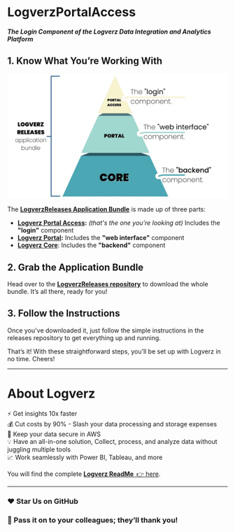 # LogverzPortalAccess 
***The **Login Component** of the Logverz Data Integration and Analytics Platform***


## 1. Know What You’re Working With

![Logverz Application Bundle Diagram](docs/Logverz%20Releases%20Diagram.jpg)

The **<a href="https://github.com/logleads/LogverzReleases" target="_blank">LogverzReleases Application Bundle</a>** is made up of three parts:
- **<a href="https://github.com/logleads/LogverzPortalAccess" target="_blank">Logverz Portal Access</a>:** *(that's the one you’re looking at)* Includes the **"login"** component   
- **<a href="https://github.com/logleads/LogverzPortal" target="_blank">Logverz Portal</a>:** Includes the **"web interface"** component 
- **<a href="https://github.com/logleads/LogverzCore" target="_blank">Logverz Core</a>**: Includes the **"backend"** component

     
## 2. Grab the Application Bundle
   Head over to the <a href="https://github.com/logleads/LogverzReleases" target="_blank">**LogverzReleases repository**</a> to download the whole bundle. It’s all there, ready for you!

## 3. Follow the Instructions
   Once you've downloaded it, just follow the simple instructions in the releases repository to get everything up and running.

That’s it! With these straightforward steps, you’ll be set up with Logverz in no time. Cheers!

***

# About Logverz

⚡ Get insights 10x faster
<br>💰 Cut costs by 90% - Slash your data processing and storage expenses
<br>🔐 Keep your data secure in AWS
<br>💡 Have an all-in-one solution, Collect, process, and analyze data without juggling multiple tools
<br>📈 Work seamlessly with Power BI, Tableau, and more

You will find the complete <a href="https://github.com/logleads/LogverzReleases" target="_blank">**Logverz ReadMe**  👉 here</a>.

________________________________________
### ❤️ Star Us on GitHub

### 🚨 Pass it on to your colleagues; they’ll thank you! 


